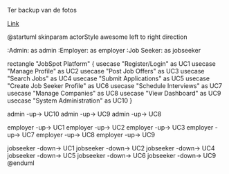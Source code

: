 Ter backup van de fotos

[Link](https://editor.plantuml.com/uml/RPDDJyCm38Rl_XNMBfmcOD_R0MqQ740W9YQuUwtRXJL9bQHC4-A_atOjj6jloUFNJlp6MLf7ncKo0NiGAYL34YbmscpTAM6a8rij6HAE73gDHiHxXw4m73YX5S1Y5KgX5aWMAL_1ua6cYJwnAHYN6rWywHrkcGzbu5FlRB43o6kHYlrfFI_QfjhX9Y4NQIDx-0s8cUM0h0-_SIoiOtFzh6EXUdcTz_LjNV52YcB6ZT6HIBXK3EgAZROEyykyHX4RMqg6TScMoGJxN5I5HurmjfF2uIfD4n5GRaCb6zTbQyFa6F_xlhZLf54ps7EOUGiUbU_lI_2ngZdjQ6-jPKfASAMPrJKVFXdloUvtcanOAkQDmqxUH8d5ota_JT53vUOD_01SeRT9vFWy31RzAXIvOwmSMX6oXUAziP-b_RjpOXFCB_OpW6eQ_fFQQD16mpQQjj6iZUO0VtE6_L0VLNbg5nrqqb4d7NVIIIUTmv9Lw7_OBm00)

@startuml
skinparam actorStyle awesome
left to right direction

:Admin: as admin
:Employer: as employer
:Job Seeker: as jobseeker

rectangle "JobSpot Platform" {
    usecase "Register/Login" as UC1
    usecase "Manage Profile" as UC2
    usecase "Post Job Offers" as UC3
    usecase "Search Jobs" as UC4
    usecase "Submit Applications" as UC5
    usecase "Create Job Seeker Profile" as UC6
    usecase "Schedule Interviews" as UC7
    usecase "Manage Companies" as UC8
    usecase "View Dashboard" as UC9
    usecase "System Administration" as UC10
}

admin -up-> UC10
admin -up-> UC9
admin -up-> UC8

employer -up-> UC1
employer -up-> UC2
employer -up-> UC3
employer -up-> UC7
employer -up-> UC8
employer -up-> UC9

jobseeker -down-> UC1
jobseeker -down-> UC2
jobseeker -down-> UC4
jobseeker -down-> UC5
jobseeker -down-> UC6
jobseeker -down-> UC9
@enduml